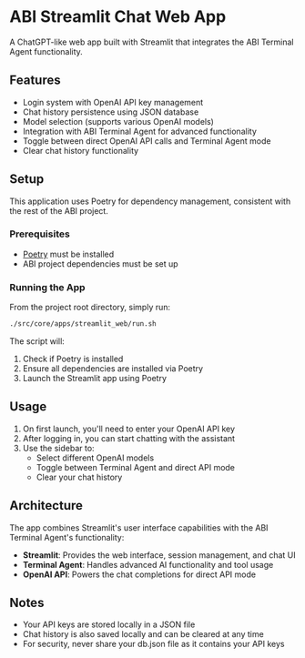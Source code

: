 # ABI Streamlit Chat Web App

A ChatGPT-like web app built with Streamlit that integrates the ABI Terminal Agent functionality.

## Features

- Login system with OpenAI API key management
- Chat history persistence using JSON database
- Model selection (supports various OpenAI models)
- Integration with ABI Terminal Agent for advanced functionality
- Toggle between direct OpenAI API calls and Terminal Agent mode
- Clear chat history functionality

## Setup

This application uses Poetry for dependency management, consistent with the rest of the ABI project.

### Prerequisites

- [Poetry](https://python-poetry.org/docs/#installation) must be installed
- ABI project dependencies must be set up

### Running the App

From the project root directory, simply run:

```bash
./src/core/apps/streamlit_web/run.sh
```

The script will:
1. Check if Poetry is installed
2. Ensure all dependencies are installed via Poetry
3. Launch the Streamlit app using Poetry

## Usage

1. On first launch, you'll need to enter your OpenAI API key
2. After logging in, you can start chatting with the assistant
3. Use the sidebar to:
   - Select different OpenAI models
   - Toggle between Terminal Agent and direct API mode
   - Clear your chat history

## Architecture

The app combines Streamlit's user interface capabilities with the ABI Terminal Agent's functionality:

- **Streamlit**: Provides the web interface, session management, and chat UI
- **Terminal Agent**: Handles advanced AI functionality and tool usage
- **OpenAI API**: Powers the chat completions for direct API mode

## Notes

- Your API keys are stored locally in a JSON file
- Chat history is also saved locally and can be cleared at any time
- For security, never share your db.json file as it contains your API keys 